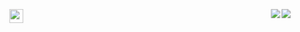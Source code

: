 

<a href="mailto:giovana.mainente@sptech.school?subject=Contato%20via%20GitHub" target="_blank" rel="noopener noreferrer" data-auth="NotApplicable" data-loopstyle="link" data-safelink="true" align="top">

  <img src="https://upload.wikimedia.org/wikipedia/commons/thumb/f/f7/Microsoft_Outlook_2013-2019_logo.svg/811px-Microsoft_Outlook_2013-2019_logo.svg.png" style="width:25px;height=25px;" >

</a>

<img src="https://github-readme-stats.vercel.app/api?username=gih-sanchez&theme=radical&show_icons=true" align="right">
<img src="https://github-readme-stats.vercel.app/api/top-langs/?username=gih-sanchez&theme=radical&show_icons=true" align="right">
